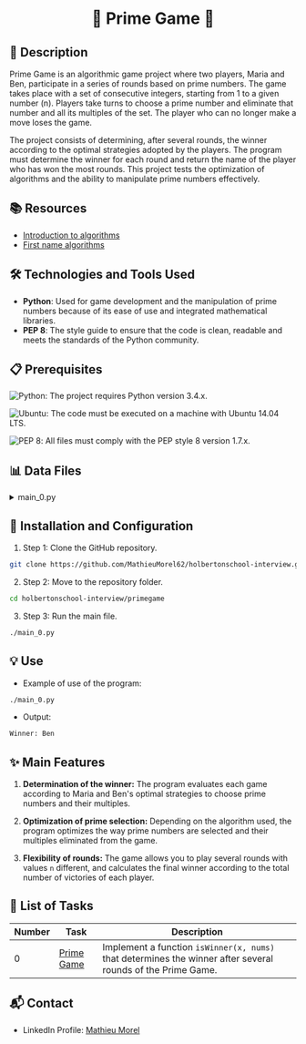 # <p align='center'>🌟 Prime Game 🌟</p>

## 📝 Description

Prime Game is an algorithmic game project where two players, Maria and Ben, participate in a series of rounds based on prime numbers. The game takes place with a set of consecutive integers, starting from 1 to a given number (n). Players take turns to choose a prime number and eliminate that number and all its multiples of the set. The player who can no longer make a move loses the game.

The project consists of determining, after several rounds, the winner according to the optimal strategies adopted by the players. The program must determine the winner for each round and return the name of the player who has won the most rounds. This project tests the optimization of algorithms and the ability to manipulate prime numbers effectively.

## 📚 Resources

- [Introduction to algorithms](https://fr.wikipedia.org/wiki/Introduction_aux_algorithmes)
- [First name algorithms](https://fr.wikipedia.org/wiki/Nombre_premier)

## 🛠️ Technologies and Tools Used

- **Python**: Used for game development and the manipulation of prime numbers because of its ease of use and integrated mathematical libraries.
- **PEP 8**: The style guide to ensure that the code is clean, readable and meets the standards of the Python community.

## 📋 Prerequisites

![ Python](https://img.shields.io/badge/python-3.4.x-blue): The project requires Python version 3.4.x.

![ Ubuntu](https://img.shields.io/badge/Ubuntu-14.04_LTS-orange): The code must be executed on a machine with Ubuntu 14.04 LTS.

![ PEP 8](https://img.shields.io/badge/PEP%208-v1.7.x-green): All files must comply with the PEP style 8 version 1.7.x.

## 📊 Data Files

<details>
<summary>main_0.py</summary>
  
```python
#!/usr/bin/python3

isWinner = __import__('0-prime_game').isWinner


print("Winner: {}".format(isWinner(5, [2, 5, 1, 4, 3])))
```
</details>

## 🚀 Installation and Configuration

1. Step 1: Clone the GitHub repository.

```bash
git clone https://github.com/MathieuMorel62/holbertonschool-interview.git
```

2. Step 2: Move to the repository folder.

```bash
cd holbertonschool-interview/primegame
```

3. Step 3: Run the main file.

```bash
./main_0.py
```

## 💡 Use

- Example of use of the program:

```bash
./main_0.py
```

- Output:

```bash
Winner: Ben
```

## ✨ Main Features

1. **Determination of the winner:** The program evaluates each game according to Maria and Ben's optimal strategies to choose prime numbers and their multiples.

2. **Optimization of prime selection:** Depending on the algorithm used, the program optimizes the way prime numbers are selected and their multiples eliminated from the game.

3. **Flexibility of rounds:** The game allows you to play several rounds with values `n` different, and calculates the final winner according to the total number of victories of each player.

## 📝 List of Tasks

| Number | Task | Description |
| ------ | --------------------------- | ------------------------------------------------------------------------------------ |
| 0 | [Prime Game](https://github.com/MathieuMorel62/holbertonschool-interview/tree/main/primegame) | Implement a function `isWinner(x, nums)` that determines the winner after several rounds of the Prime Game. |

## 📬 Contact
- LinkedIn Profile: [Mathieu Morel](https://www.linkedin.com/in/mathieumorel62/)
